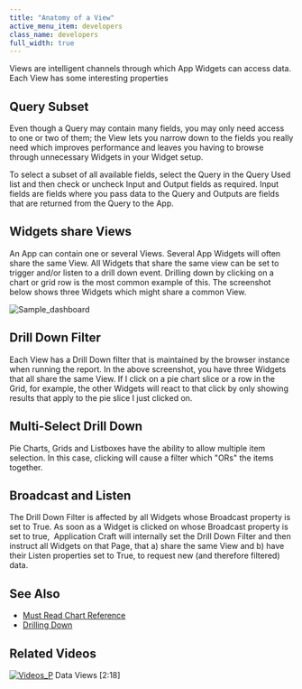 ```yaml
---
title: "Anatomy of a View"
active_menu_item: developers
class_name: developers
full_width: true
---
```



Views are intelligent channels through which App Widgets can access data. Each View has some interesting properties

## Query Subset

Even though a Query may contain many fields, you may only need access to one or two of them; the View lets you narrow down to the fields you really need which improves performance and leaves you having to browse through unnecessary Widgets in your Widget setup.

To select a subset of all available fields, select the Query in the Query Used list and then check or uncheck Input and Output fields as required. Input fields are fields where you pass data to the Query and Outputs are fields that are returned from the Query to the App.

## Widgets share Views

An App can contain one or several Views. Several App Widgets will often share the same View. All Widgets that share the same view can be set to trigger and/or listen to a drill down event. Drilling down by clicking on a chart or grid row is the most common example of this. The screenshot below shows three Widgets which might share a common View.

![Sample\_dashboard](/img/docs/sample_dashboard.zoom62.png)

## Drill Down Filter

Each View has a Drill Down filter that is maintained by the browser instance when running the report. In the above screenshot, you have three Widgets that all share the same View. If I click on a pie chart slice or a row in the Grid, for example, the other Widgets will react to that click by only showing results that apply to the pie slice I just clicked on.

## Multi-Select Drill Down

Pie Charts, Grids and Listboxes have the ability to allow multiple item selection. In this case, clicking will cause a filter which "ORs" the items together.

## Broadcast and Listen

The Drill Down Filter is affected by all Widgets whose Broadcast property is set to True. As soon as a Widget is clicked on whose Broadcast property is set to true,  Application Craft will internally set the Drill Down Filter and then instruct all Widgets on that Page, that a) share the same View and b) have their Listen properties set to True, to request new (and therefore filtered) data.

## See Also

 - [Must Read Chart Reference](/developers/documentation/product-guide/advanced-features/data-integration-reporting-dashboards/chart-reference)
 - [Drilling Down](/developers/documentation/product-guide/advanced-features/data-integration-reporting-dashboards/drilling-down)

## Related Videos

[![Videos\_P](/img/docs/videos_p.png)](http://www.youtube.com/v/bSpGoTvBrW4?autoplay=1&hd=1&fs=1&showsearch=0&rel=0&) Data Views [2:18]

